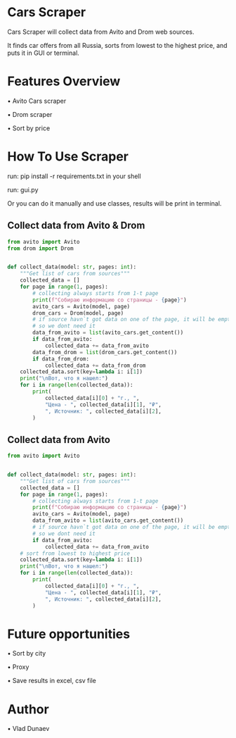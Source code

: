 # Cars Scraper
Cars Scraper will collect data from Avito and Drom web sources.

It finds car offers from all Russia, sorts from lowest to the highest price, and puts it in GUI or terminal.

# Features Overview
•	Avito Cars scraper

•	Drom scraper

•	Sort by price

# How To Use Scraper
run: pip install -r requirements.txt in your shell 

run: gui.py

Or you can do it manually and use classes, results will be print in terminal.


## Collect data from Avito & Drom
``` python
from avito import Avito
from drom import Drom


def collect_data(model: str, pages: int):
    """Get list of cars from sources"""
    collected_data = []
    for page in range(1, pages):
        # collecting always starts from 1-t page
        print(f"Собираю информацию со страницы - {page}")
        avito_cars = Avito(model, page)
        drom_cars = Drom(model, page)
        # if source havn`t got data on one of the page, it will be empty [] list
        # so we dont need it
        data_from_avito = list(avito_cars.get_content())
        if data_from_avito:
            collected_data += data_from_avito
        data_from_drom = list(drom_cars.get_content())
        if data_from_drom:
            collected_data += data_from_drom
    collected_data.sort(key=lambda i: i[1])
    print("\nВот, что я нашел:")
    for i in range(len(collected_data)):
        print(
            collected_data[i][0] + "г., ",
            "Цена - ", collected_data[i][1], "₽",
            ", Источник: ", collected_data[i][2],
        )
```

## Collect data from Avito
``` python
from avito import Avito


def collect_data(model: str, pages: int):
    """Get list of cars from sources"""
    collected_data = []
    for page in range(1, pages):
        # collecting always starts from 1-t page
        print(f"Собираю информацию со страницы - {page}")
        avito_cars = Avito(model, page)
        data_from_avito = list(avito_cars.get_content())
        # if source havn`t got data on one of the page, it will be empty [] list
        # so we dont need it
        if data_from_avito:
            collected_data += data_from_avito
    # sort from lowest to highest price
    collected_data.sort(key=lambda i: i[1])
    print("\nВот, что я нашел:")
    for i in range(len(collected_data)):
        print(
            collected_data[i][0] + "г., ",
            "Цена - ", collected_data[i][1], "₽",
            ", Источник: ", collected_data[i][2],
        )
```

# Future opportunities
•	Sort by city

•	Proxy

•	Save results in excel, csv file

# Author
•	Vlad Dunaev
